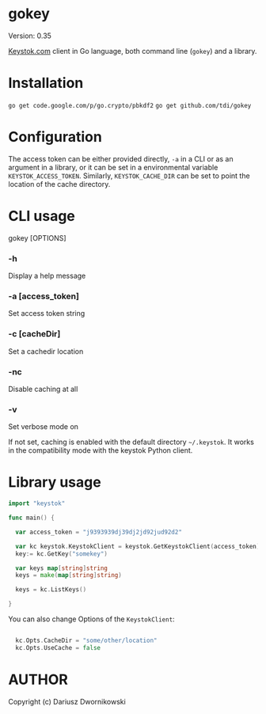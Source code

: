 gokey
=====

Version: 0.35

[Keystok.com](http://keystok.com) client in Go language, both command line (`gokey`) and a library. 


Installation
============

`go get code.google.com/p/go.crypto/pbkdf2`
`go get github.com/tdi/gokey`


Configuration
=============

The access token can be either provided directly, `-a` in a CLI or as an argument in a library, 
or it can be set in a environmental variable `KEYSTOK_ACCESS_TOKEN`. Similarly, `KEYSTOK_CACHE_DIR`
can be set to point the location of the cache directory. 


CLI usage
=========

gokey [OPTIONS]

### -h 

Display a help message

### -a [access\_token]

Set access token string

### -c [cacheDir]

Set a cachedir location

### -nc 

Disable caching at all

### -v 

Set verbose mode on


If not set, caching is enabled with the default directory `~/.keystok`. It works in the
compatibility mode with the keystok Python client. 

Library usage
=============

```go 
import "keystok"

func main() {

  var access_token = "j9393939dj39dj2jd92jud92d2"

  var kc keystok.KeystokClient = keystok.GetKeystokClient(access_token)
  key:= kc.GetKey("somekey")

  var keys map[string]string
  keys = make(map[string]string)

  keys = kc.ListKeys()

}

```

You can also change Options of the `KeystokClient`:

```go

  kc.Opts.CacheDir = "some/other/location"
  kc.Opts.UseCache = false


```

AUTHOR
======

Copyright (c) Dariusz Dwornikowski




